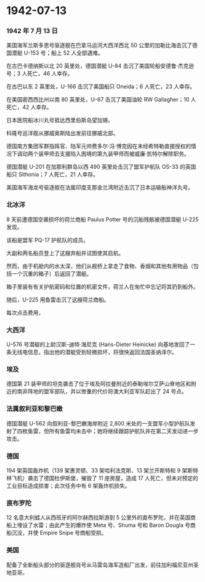 # 1942-07-13

### 1942 年 7 月 13 日

美国海军兰斯多恩号驱逐舰在巴拿马运河大西洋西北 50
公里的加勒比海击沉了德国潜艇 U-153 号；船上 52 人全部遇难。

在古巴卡德纳斯以北 20 英里处，德国潜艇 U-84
击沉了美国轮船安德鲁·杰克逊号；3 人死亡，46 人幸存。

在古巴以东 2 英里处，U-166 击沉了美国船只 Oneida；6 人死亡，23 人幸存。

在美国密西西比州以南 80 英里处，U-67 击沉了美国油轮 RW Gallagher；10
人死亡，42 人幸存。

日本医院船冰川丸号抵达西里伯斯岛望加锡。

科隆号巡洋舰从挪威奥斯陆出发前往挪威北部。

德国南方集团军群指挥官、陆军元帅费多尔·冯·博克因在未经希特勒直接授权的情况下调动两个装甲师去支援陷入困境的第九装甲师而被威廉·凯特尔解除职务。

德国潜艇 U-201 在加那利群岛以西 490 英里处击沉了盟军护航队 OS-33
的英国船只 Sithonia；7 人死亡，21 人幸存。

美国海军海龙号驱逐舰在法属印度支那金兰湾附近击沉了日本运输船神洋丸号。

### 北冰洋

8 天前遭德国空袭损坏的荷兰商船 Paulus Potter 号的沉船残骸被德国潜艇
U-225 发现。

该船是盟军 PQ-17 护航队的成员。

大副和两名船员登上了这艘弃船并试图使其启航。

然而，由于机舱内的水太深，他们从舰桥上拿走了食物、香烟和其他有用物品（包括一个沉重的箱子）后返回了潜艇。

箱子里装有有关护航密码和位置的机密文件，荷兰人在匆忙中忘记将其扔到船外。

随后，U-225 用鱼雷击沉了这艘荷兰商船。

每次点击费用，

### 大西洋

U-576 号潜艇的上尉汉斯-迪特·海尼克 (Hans-Dieter Heinicke)
向基地发回了一条无线电信息，指出他的潜艇受到轻微损坏，将很快返回法国圣纳泽尔。

### 埃及

德国第 21
装甲师的坦克袭击了位于埃及阿拉曼附近的泰勒埃尔艾萨山脊地区和附近的南非阵地的盟军部队，并以惨重的代价将澳大利亚军队赶出了
24 号点。

### 法属叙利亚和黎巴嫩

德国潜艇 U-562 向叙利亚-黎巴嫩海岸附近 2,800
米处的一支盟军小型护航队发射了四枚鱼雷，但所有鱼雷均未击中；她将继续跟踪护航队并在第二天发动进一步攻击。

### 德国

194 架英国轰炸机（139 架惠灵顿、33 架哈利法克斯、13 架兰开斯特和 9
架斯特林飞机）袭击了德国杜伊斯堡，摧毁了 11 座房屋，造成 17
人死亡，但未对预定的工业目标造成损害；此次任务中有 6 架轰炸机损失。

### 直布罗陀

12 名意大利蛙人从西班牙的阿尔赫西拉斯游到 5
公里外的直布罗陀，并在英国商船上埋设了水雷；由此产生的爆炸使 Meta
号、Shuma 号和 Baron Dougla 号商船沉没，并使 Empire Snipe 号商船受损。

### 美国

配备了全新船头部分的驱逐舰肖号从马雷岛海军造船厂出发，前往加利福尼亚州圣地亚哥。